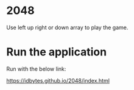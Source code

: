 # 2048

Use left up right or down array to play the game.

# Run the application

Run with the below link:

https://idbytes.github.io/2048/index.html

